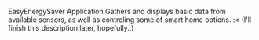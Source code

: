 EasyEnergySaver Application
Gathers and displays basic data from available sensors, as well as controling some of smart home options. :< (I'll finish this description later, hopefully..)
